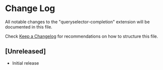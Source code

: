# Change Log

All notable changes to the "queryselector-completion" extension will be documented in this file.

Check [Keep a Changelog](http://keepachangelog.com/) for recommendations on how to structure this file.

## [Unreleased]

- Initial release